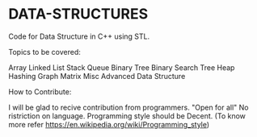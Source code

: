 # DATA-STRUCTURES

Code for Data Structure in C++ using STL.

Topics to be covered:

Array
Linked List
Stack
Queue
Binary Tree
Binary Search Tree
Heap
Hashing
Graph
Matrix
Misc
Advanced Data Structure

How to Contribute:

I will be glad to recive contribution from programmers. "Open for all"
No ristriction on language.
Programming style should be Decent. (To know more refer https://en.wikipedia.org/wiki/Programming_style)
